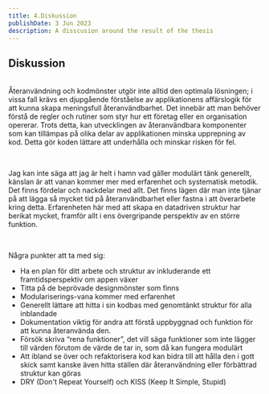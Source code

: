 ```yaml
---
title: 4.Diskussion
publishDate: 3 Jun 2023
description: A disscusion around the result of the thesis
---
```


## Diskussion

<div class="container">

<p>
<br />
Återanvändning och kodmönster utgör inte alltid den optimala lösningen; i vissa fall krävs en djupgående förståelse av applikationens affärslogik för att kunna skapa meningsfull återanvändbarhet. Det innebär att man behöver förstå de regler och rutiner som styr hur ett företag eller en organisation opererar. Trots detta, kan utvecklingen av återanvändbara komponenter som kan tillämpas på olika delar av applikationen minska upprepning av kod. Detta gör koden lättare att underhålla och minskar risken för fel.
</p>
<br />

<p>
Jag kan inte säga att jag är helt i hamn vad gäller modulärt tänk generellt, känslan är att vanan kommer mer med erfarenhet och systematisk metodik. Det finns fördelar och nackdelar med allt. Det finns lägen där man inte tjänar på att lägga så mycket tid på återanvändbarhet eller fastna i att överarbete kring detta. Erfarenheten här med att skapa en datadriven struktur har berikat mycket, framför allt i ens övergripande perspektiv av en större funktion.
</p>
<br />

Några punkter att ta med sig:

-  Ha en plan för ditt arbete och struktur av inkluderande ett framtidsperspektiv om appen växer
-  Titta på de beprövade designmönster som finns
-  Modulariserings-vana kommer med erfarenhet
-  Generellt lättare att hitta i sin kodbas med genomtänkt struktur för alla inblandade
-  Dokumentation viktig för andra att förstå uppbyggnad och funktion för att kunna återanvända den.
-  Försök skriva “rena funktioner”, det vill säga funktioner som inte lägger till värden förutom de värde de tar in, som då kan fungera modulärt
-  Att ibland se över och refaktorisera kod kan bidra till att hålla den i gott skick samt kanske även hitta ställen där återanvändning eller förbättrad struktur kan göras
-  DRY (Don't Repeat Yourself) och KISS (Keep It Simple, Stupid)
